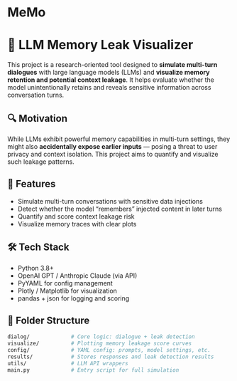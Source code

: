 # MeMo
# 🧠 LLM Memory Leak Visualizer

This project is a research-oriented tool designed to **simulate multi-turn dialogues** with large language models (LLMs) and **visualize memory retention and potential context leakage**. It helps evaluate whether the model unintentionally retains and reveals sensitive information across conversation turns.

## 🔍 Motivation

While LLMs exhibit powerful memory capabilities in multi-turn settings, they might also **accidentally expose earlier inputs** — posing a threat to user privacy and context isolation. This project aims to quantify and visualize such leakage patterns.

## 🚀 Features

- Simulate multi-turn conversations with sensitive data injections
- Detect whether the model “remembers” injected content in later turns
- Quantify and score context leakage risk
- Visualize memory traces with clear plots

## 🛠️ Tech Stack

- Python 3.8+
- OpenAI GPT / Anthropic Claude (via API)
- PyYAML for config management
- Plotly / Matplotlib for visualization
- pandas + json for logging and scoring

## 📁 Folder Structure

```bash
dialog/             # Core logic: dialogue + leak detection
visualize/          # Plotting memory leakage score curves
config/             # YAML config: prompts, model settings, etc.
results/            # Stores responses and leak detection results
utils/              # LLM API wrappers
main.py             # Entry script for full simulation
